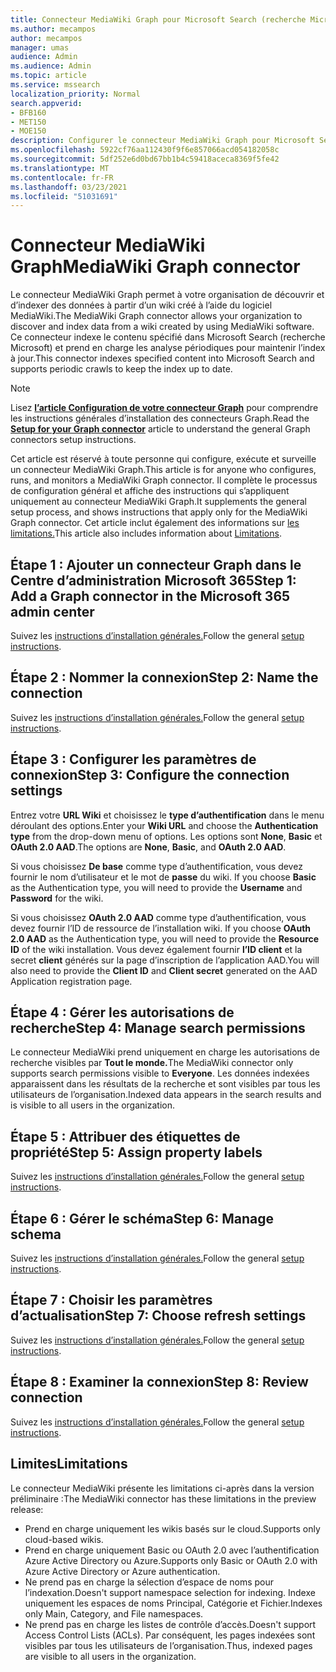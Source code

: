 ```yaml
---
title: Connecteur MediaWiki Graph pour Microsoft Search (recherche Microsoft)
ms.author: mecampos
author: mecampos
manager: umas
audience: Admin
ms.audience: Admin
ms.topic: article
ms.service: mssearch
localization_priority: Normal
search.appverid:
- BFB160
- MET150
- MOE150
description: Configurer le connecteur MediaWiki Graph pour Microsoft Search (recherche Microsoft)
ms.openlocfilehash: 5922cf76aa112430f9f6e857066acd054182058c
ms.sourcegitcommit: 5df252e6d0bd67bb1b4c59418aceca8369f5fe42
ms.translationtype: MT
ms.contentlocale: fr-FR
ms.lasthandoff: 03/23/2021
ms.locfileid: "51031691"
---
```

<!---Previous ms.author: monaray --->

# <a name="mediawiki-graph-connector"></a><span data-ttu-id="3c898-103">Connecteur MediaWiki Graph</span><span class="sxs-lookup"><span data-stu-id="3c898-103">MediaWiki Graph connector</span></span>

<span data-ttu-id="3c898-104">Le connecteur MediaWiki Graph permet à votre organisation de découvrir et d’indexer des données à partir d’un wiki créé à l’aide du logiciel MediaWiki.</span><span class="sxs-lookup"><span data-stu-id="3c898-104">The MediaWiki Graph connector allows your organization to discover and index data from a wiki created by using MediaWiki software.</span></span> <span data-ttu-id="3c898-105">Ce connecteur indexe le contenu spécifié dans Microsoft Search (recherche Microsoft) et prend en charge les analyse périodiques pour maintenir l’index à jour.</span><span class="sxs-lookup"><span data-stu-id="3c898-105">This connector indexes specified content into Microsoft Search and supports periodic crawls to keep the index up to date.</span></span>

> [!NOTE]
> <span data-ttu-id="3c898-106">Lisez [**l’article Configuration de votre connecteur Graph**](configure-connector.md) pour comprendre les instructions générales d’installation des connecteurs Graph.</span><span class="sxs-lookup"><span data-stu-id="3c898-106">Read the [**Setup for your Graph connector**](configure-connector.md) article to understand the general Graph connectors setup instructions.</span></span>

<span data-ttu-id="3c898-107">Cet article est réservé à toute personne qui configure, exécute et surveille un connecteur MediaWiki Graph.</span><span class="sxs-lookup"><span data-stu-id="3c898-107">This article is for anyone who configures, runs, and monitors a MediaWiki Graph connector.</span></span> <span data-ttu-id="3c898-108">Il complète le processus de configuration général et affiche des instructions qui s’appliquent uniquement au connecteur MediaWiki Graph.</span><span class="sxs-lookup"><span data-stu-id="3c898-108">It supplements the general setup process, and shows instructions that apply only for the MediaWiki Graph connector.</span></span> <span data-ttu-id="3c898-109">Cet article inclut également des informations sur [les limitations.](#limitations)</span><span class="sxs-lookup"><span data-stu-id="3c898-109">This article also includes information about [Limitations](#limitations).</span></span>

<!---## Before you get started-->

<!---Insert "Before you get started" recommendations for this data source-->

## <a name="step-1-add-a-graph-connector-in-the-microsoft-365-admin-center"></a><span data-ttu-id="3c898-110">Étape 1 : Ajouter un connecteur Graph dans le Centre d’administration Microsoft 365</span><span class="sxs-lookup"><span data-stu-id="3c898-110">Step 1: Add a Graph connector in the Microsoft 365 admin center</span></span>

<span data-ttu-id="3c898-111">Suivez les [instructions d’installation générales.](./configure-connector.md)</span><span class="sxs-lookup"><span data-stu-id="3c898-111">Follow the general [setup instructions](./configure-connector.md).</span></span>
<!---If the above phrase does not apply, delete it and insert specific details for your data source that are different from general setup instructions.-->

## <a name="step-2-name-the-connection"></a><span data-ttu-id="3c898-112">Étape 2 : Nommer la connexion</span><span class="sxs-lookup"><span data-stu-id="3c898-112">Step 2: Name the connection</span></span>

<span data-ttu-id="3c898-113">Suivez les [instructions d’installation générales.](./configure-connector.md)</span><span class="sxs-lookup"><span data-stu-id="3c898-113">Follow the general [setup instructions](./configure-connector.md).</span></span>
<!---If the above phrase does not apply, delete it and insert specific details for your data source that are different from general setup instructions.-->

## <a name="step-3-configure-the-connection-settings"></a><span data-ttu-id="3c898-114">Étape 3 : Configurer les paramètres de connexion</span><span class="sxs-lookup"><span data-stu-id="3c898-114">Step 3: Configure the connection settings</span></span>

<span data-ttu-id="3c898-115">Entrez votre **URL Wiki** et choisissez le **type d’authentification** dans le menu déroulant des options.</span><span class="sxs-lookup"><span data-stu-id="3c898-115">Enter your **Wiki URL** and choose the **Authentication type** from the drop-down menu of options.</span></span> <span data-ttu-id="3c898-116">Les options sont **None**, **Basic** et **OAuth 2.0 AAD**.</span><span class="sxs-lookup"><span data-stu-id="3c898-116">The options are **None**, **Basic**, and **OAuth 2.0 AAD**.</span></span>

<span data-ttu-id="3c898-117">Si vous choisissez **De base** comme type d’authentification, vous devez fournir le nom d’utilisateur et le mot de **passe** du wiki. </span><span class="sxs-lookup"><span data-stu-id="3c898-117">If you choose **Basic** as the Authentication type, you will need to provide the **Username** and **Password** for the wiki.</span></span>

<span data-ttu-id="3c898-118">Si vous choisissez **OAuth 2.0 AAD** comme type d’authentification, vous devez fournir l’ID de ressource de l’installation wiki. </span><span class="sxs-lookup"><span data-stu-id="3c898-118">If you choose **OAuth 2.0 AAD** as the Authentication type, you will need to provide the **Resource ID** of the wiki installation.</span></span> <span data-ttu-id="3c898-119">Vous devez également fournir **l’ID client** et la secret **client** générés sur la page d’inscription de l’application AAD.</span><span class="sxs-lookup"><span data-stu-id="3c898-119">You will also need to provide the **Client ID** and **Client secret** generated on the AAD Application registration page.</span></span>

## <a name="step-4-manage-search-permissions"></a><span data-ttu-id="3c898-120">Étape 4 : Gérer les autorisations de recherche</span><span class="sxs-lookup"><span data-stu-id="3c898-120">Step 4: Manage search permissions</span></span>

<span data-ttu-id="3c898-121">Le connecteur MediaWiki prend uniquement en charge les autorisations de recherche visibles par **Tout le monde.**</span><span class="sxs-lookup"><span data-stu-id="3c898-121">The MediaWiki connector only supports search permissions visible to **Everyone**.</span></span> <span data-ttu-id="3c898-122">Les données indexées apparaissent dans les résultats de la recherche et sont visibles par tous les utilisateurs de l’organisation.</span><span class="sxs-lookup"><span data-stu-id="3c898-122">Indexed data appears in the search results and is visible to all users in the organization.</span></span>

## <a name="step-5-assign-property-labels"></a><span data-ttu-id="3c898-123">Étape 5 : Attribuer des étiquettes de propriété</span><span class="sxs-lookup"><span data-stu-id="3c898-123">Step 5: Assign property labels</span></span>

<span data-ttu-id="3c898-124">Suivez les [instructions d’installation générales.](./configure-connector.md)</span><span class="sxs-lookup"><span data-stu-id="3c898-124">Follow the general [setup instructions](./configure-connector.md).</span></span>
<!---If the above phrase does not apply, delete it and insert specific details for your data source that are different from general setup instructions.-->

## <a name="step-6-manage-schema"></a><span data-ttu-id="3c898-125">Étape 6 : Gérer le schéma</span><span class="sxs-lookup"><span data-stu-id="3c898-125">Step 6: Manage schema</span></span>

<span data-ttu-id="3c898-126">Suivez les [instructions d’installation générales.](./configure-connector.md)</span><span class="sxs-lookup"><span data-stu-id="3c898-126">Follow the general [setup instructions](./configure-connector.md).</span></span>
<!---If the above phrase does not apply, delete it and insert specific details for your data source that are different from general setup instructions.-->

## <a name="step-7-choose-refresh-settings"></a><span data-ttu-id="3c898-127">Étape 7 : Choisir les paramètres d’actualisation</span><span class="sxs-lookup"><span data-stu-id="3c898-127">Step 7: Choose refresh settings</span></span>

<span data-ttu-id="3c898-128">Suivez les [instructions d’installation générales.](./configure-connector.md)</span><span class="sxs-lookup"><span data-stu-id="3c898-128">Follow the general [setup instructions](./configure-connector.md).</span></span>
<!---If the above phrase does not apply, delete it and insert specific details for your data source that are different from general setup instructions.-->

## <a name="step-8-review-connection"></a><span data-ttu-id="3c898-129">Étape 8 : Examiner la connexion</span><span class="sxs-lookup"><span data-stu-id="3c898-129">Step 8: Review connection</span></span>

<span data-ttu-id="3c898-130">Suivez les [instructions d’installation générales.](./configure-connector.md)</span><span class="sxs-lookup"><span data-stu-id="3c898-130">Follow the general [setup instructions](./configure-connector.md).</span></span>
<!---If the above phrase does not apply, delete it and insert specific details for your data source that are different from general setup instructions.-->

<!---## Troubleshooting-->
<!---To be added-->

## <a name="limitations"></a><span data-ttu-id="3c898-131">Limites</span><span class="sxs-lookup"><span data-stu-id="3c898-131">Limitations</span></span>

<span data-ttu-id="3c898-132">Le connecteur MediaWiki présente les limitations ci-après dans la version préliminaire :</span><span class="sxs-lookup"><span data-stu-id="3c898-132">The MediaWiki connector has these limitations in the preview release:</span></span>

* <span data-ttu-id="3c898-133">Prend en charge uniquement les wikis basés sur le cloud.</span><span class="sxs-lookup"><span data-stu-id="3c898-133">Supports only cloud-based wikis.</span></span>
* <span data-ttu-id="3c898-134">Prend en charge uniquement Basic ou OAuth 2.0 avec l’authentification Azure Active Directory ou Azure.</span><span class="sxs-lookup"><span data-stu-id="3c898-134">Supports only Basic or OAuth 2.0 with Azure Active Directory or Azure authentication.</span></span>
* <span data-ttu-id="3c898-135">Ne prend pas en charge la sélection d’espace de noms pour l’indexation.</span><span class="sxs-lookup"><span data-stu-id="3c898-135">Doesn't support namespace selection for indexing.</span></span> <span data-ttu-id="3c898-136">Indexe uniquement les espaces de noms Principal, Catégorie et Fichier.</span><span class="sxs-lookup"><span data-stu-id="3c898-136">Indexes only Main, Category, and File namespaces.</span></span>
* <span data-ttu-id="3c898-137">Ne prend pas en charge les listes de contrôle d’accès.</span><span class="sxs-lookup"><span data-stu-id="3c898-137">Doesn't support Access Control Lists (ACLs).</span></span> <span data-ttu-id="3c898-138">Par conséquent, les pages indexées sont visibles par tous les utilisateurs de l’organisation.</span><span class="sxs-lookup"><span data-stu-id="3c898-138">Thus, indexed pages are visible to all users in the organization.</span></span>